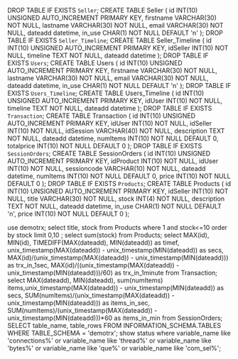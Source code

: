 
DROP TABLE IF EXISTS `Seller`;
CREATE TABLE Seller (
    id INT(10) UNSIGNED AUTO_INCREMENT PRIMARY KEY,
    firstname VARCHAR(30) NOT NULL,
    lastname VARCHAR(30) NOT NULL,
    email VARCHAR(30) NOT NULL,
    dateadd datetime,
    in_use CHAR(1) NOT NULL DEFAULT 'n'
);
DROP TABLE IF EXISTS `Seller_Timeline`;
CREATE TABLE Seller_Timeline (
    id INT(10) UNSIGNED AUTO_INCREMENT PRIMARY KEY,
    idSeller INT(10) NOT NULL,
    timeline TEXT NOT NULL,
    dateadd datetime
);
DROP TABLE IF EXISTS `Users`;
CREATE TABLE Users (
    id INT(10) UNSIGNED AUTO_INCREMENT PRIMARY KEY,
    firstname VARCHAR(30) NOT NULL,
    lastname VARCHAR(30) NOT NULL,
    email VARCHAR(30) NOT NULL,
    dateadd datetime,
    in_use CHAR(1) NOT NULL DEFAULT 'n'
);
DROP TABLE IF EXISTS `Users_Timeline`;
CREATE TABLE Users_Timeline (
    id INT(10) UNSIGNED AUTO_INCREMENT PRIMARY KEY,
    idUser INT(10) NOT NULL,
    timeline TEXT NOT NULL,
    dateadd datetime
);
DROP TABLE IF EXISTS `Transaction`;
CREATE TABLE Transaction (
    id INT(10) UNSIGNED AUTO_INCREMENT PRIMARY KEY,
    idUser INT(10) NOT NULL,
    idSeller INT(10) NOT NULL,
    idSession VARCHAR(40) NOT NULL,
    description TEXT NOT NULL,
    dateadd datetime,
    numItems INT(10) NOT NULL DEFAULT 0,
    totalprice INT(10) NOT NULL DEFAULT 0
);
DROP TABLE IF EXISTS `SessionOrders`;
CREATE TABLE SessionOrders (
    id INT(10) UNSIGNED AUTO_INCREMENT PRIMARY KEY,
    idProduct INT(10) NOT NULL,
    idUser     INT(10) NOT NULL,
    sessioncode VARCHAR(10) NOT NULL,
    dateadd datetime,
    numItems INT(10) NOT NULL DEFAULT 0,
    price INT(10) NOT NULL DEFAULT 0
);
DROP TABLE IF EXISTS `Products`;
CREATE TABLE Products (
    id INT(10) UNSIGNED AUTO_INCREMENT PRIMARY KEY,
    idSeller INT(10) NOT NULL,
    title VARCHAR(30) NOT NULL,
    stock INT(4) NOT NULL,
    description TEXT NOT NULL,
    dateadd datetime,
    in_use CHAR(1) NOT NULL DEFAULT 'n',
    price INT(10) NOT NULL DEFAULT 0
);

use demotrx; select title, stock from Products where 1 and stock<=10 order by stock limit 0,10 ; select sum(stock) from Products; select MAX(id), MIN(id), TIMEDIFF(MAX(dateadd), MIN(dateadd)) as timef, unix_timestamp(MAX(dateadd)) - unix_timestamp(MIN(dateadd)) as secs, MAX(id)/(unix_timestamp(MAX(dateadd)) - unix_timestamp(MIN(dateadd))) as trx_in_1sec, MAX(id)/((unix_timestamp(MAX(dateadd)) - unix_timestamp(MIN(dateadd)))/60) as trx_in_1minute from Transaction; select MAX(dateadd), MIN(dateadd), sum(numItems) items,unix_timestamp(MAX(dateadd)) - unix_timestamp(MIN(dateadd)) as secs, SUM(numItems)/(unix_timestamp(MAX(dateadd)) - unix_timestamp(MIN(dateadd))) as items_in_sec, SUM(numItems)/(unix_timestamp(MAX(dateadd)) - unix_timestamp(MIN(dateadd)))*60 as items_in_min  from SessionOrders; SELECT table_name, table_rows FROM INFORMATION_SCHEMA.TABLES WHERE TABLE_SCHEMA = 'demotrx'; show status where variable_name like 'connections%' or variable_name like 'thread%' or variable_name like 'bytes%' or variable_name like 'que%' or variable_name like 'com_sel%';

